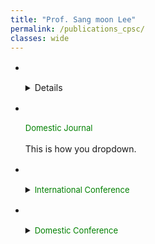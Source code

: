 ```yaml
---
title: "Prof. Sang moon Lee"
permalink: /publications_cpsc/
classes: wide
---
```


* 　　　<details><font size="2em" color="green">International Journal</font><br>This is how you dropdown.</details>

* 　　　<summary><font size="2em" color="green">Domestic Journal</font></summary><br>This is how you dropdown.

* 　　　<details><summary><font size="2em" color="green">International Conference</font></summary><br>This is how you dropdown.</details>

* 　　　<details><summary><font size="2em" color="green">Domestic Conference</font></summary><br>This is how you dropdown.</details>
